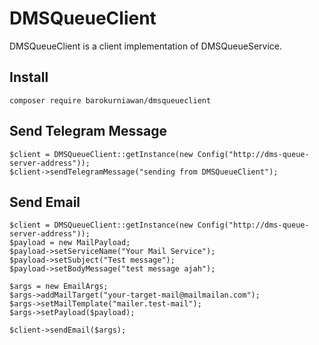 # DMSQueueClient
DMSQueueClient is a client implementation of DMSQueueService.

## Install
`composer require barokurniawan/dmsqueueclient`

## Send Telegram Message 
```
$client = DMSQueueClient::getInstance(new Config("http://dms-queue-server-address"));
$client->sendTelegramMessage("sending from DMSQueueClient");
```

## Send Email 
```
$client = DMSQueueClient::getInstance(new Config("http://dms-queue-server-address"));
$payload = new MailPayload;
$payload->setServiceName("Your Mail Service");
$payload->setSubject("Test message");
$payload->setBodyMessage("test message ajah");

$args = new EmailArgs;
$args->addMailTarget("your-target-mail@mailmailan.com");
$args->setMailTemplate("mailer.test-mail");
$args->setPayload($payload);

$client->sendEmail($args);
```
